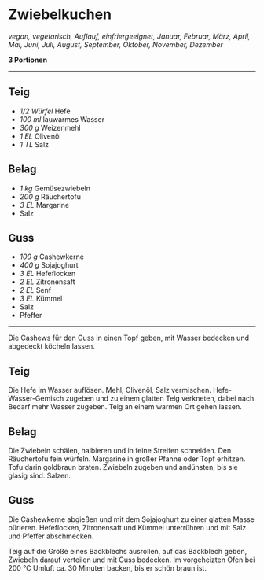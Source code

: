 # Zwiebelkuchen

*vegan, vegetarisch, Auflauf, einfriergeeignet, Januar, Februar, März, April, Mai, Juni, Juli, August, September, Oktober, November, Dezember*

**3 Portionen**

---

## Teig

- *1/2 Würfel* Hefe
- *100 ml* lauwarmes Wasser
- *300 g* Weizenmehl
- *1 EL* Olivenöl
- *1 TL* Salz

## Belag

- *1 kg* Gemüsezwiebeln
- *200 g* Räuchertofu
- *3 EL* Margarine
- Salz

## Guss

- *100 g* Cashewkerne
- *400 g* Sojajoghurt
- *3 EL* Hefeflocken
- *2 EL* Zitronensaft
- *2 EL* Senf
- *3 EL* Kümmel
- Salz
- Pfeffer

---

Die Cashews für den Guss in einen Topf geben, mit Wasser bedecken und abgedeckt köcheln lassen.

## Teig

Die Hefe im Wasser auflösen. Mehl, Olivenöl, Salz vermischen. Hefe-Wasser-Gemisch zugeben und zu einem glatten Teig verkneten, dabei nach Bedarf mehr Wasser zugeben. Teig an einem warmen Ort gehen lassen.

## Belag

Die Zwiebeln schälen, halbieren und in feine Streifen schneiden. Den Räuchertofu fein würfeln.
Margarine in großer Pfanne oder Topf erhitzen. Tofu darin goldbraun braten. Zwiebeln zugeben und andünsten, bis sie glasig sind. Salzen.

## Guss

Die Cashewkerne abgießen und mit dem Sojajoghurt zu einer glatten Masse pürieren. Hefeflocken, Zitronensaft und Kümmel unterrühren und mit Salz und Pfeffer abschmecken.

Teig auf die Größe eines Backblechs ausrollen, auf das Backblech geben, Zwiebeln darauf verteilen und mit Guss bedecken. Im vorgeheizten Ofen bei 200 °C Umluft ca. 30 Minuten backen, bis er schön braun ist.
